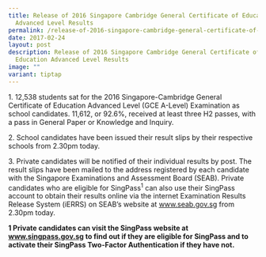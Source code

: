 ```yaml
---
title: Release of 2016 Singapore Cambridge General Certificate of Education
  Advanced Level Results
permalink: /release-of-2016-singapore-cambridge-general-certificate-of-education-advanced-level-results/
date: 2017-02-24
layout: post
description: Release of 2016 Singapore Cambridge General Certificate of
  Education Advanced Level Results
image: ""
variant: tiptap
---
```

<p>1. 12,538 students sat for the 2016 Singapore-Cambridge General Certificate
of Education Advanced Level (GCE A-Level) Examination as school candidates.
11,612, or 92.6%, received at least three H2 passes, with a pass in General
Paper or Knowledge and Inquiry.</p>
<p>2. School candidates have been issued their result slips by their respective
schools from 2.30pm today.</p>
<p>3. Private candidates will be notified of their individual results by
post. The result slips have been mailed to the address registered by each
candidate with the Singapore Examinations and Assessment Board (SEAB).
Private candidates who are eligible for SingPass<sup>1</sup> can also use
their SingPass account to obtain their results online via the internet
Examination Results Release System (iERRS) on SEAB’s website at <a href="https://www.seab.gov.sg/" rel="noopener noreferrer nofollow" target="_blank"><u>www.seab.gov.sg</u></a> from
2.30pm today.</p>
<p><strong>1 Private candidates can visit the SingPass website at <a href="https://www.singpass.gov.sg/" rel="noopener noreferrer nofollow" target="_blank">www.singpass.gov.sg</a> to find out if they are eligible for SingPass and to activate their SingPass Two-Factor Authentication if they have not.</strong>
</p>
<p></p>